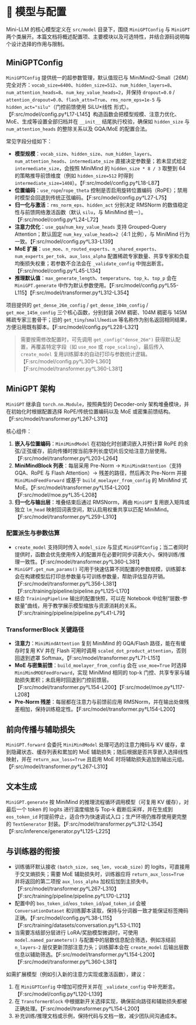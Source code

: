 # 🧠 模型与配置

Mini-LLM 的核心模型定义在 `src/model` 目录下，围绕 `MiniGPTConfig` 与 `MiniGPT` 两个类展开。本篇文档将概述配置项、主要模块以及可选特性，并结合源码说明每个设计选择的作用与限制。

## MiniGPTConfig

`MiniGPTConfig` 提供统一的超参数管理，默认值现已与 MiniMind2-Small（26M）完全对齐：`vocab_size=6400`、`hidden_size=512`、`num_hidden_layers=8`、`num_attention_heads=8`、`num_key_value_heads=2`，并保持 `dropout=0.0` / `attention_dropout=0.0`、`flash_attn=True`、`rms_norm_eps=1e-5` 与 `hidden_act="silu"`（门控前馈使用 SiLU×线性 形式）。【F:src/model/config.py†L17-L145】构造函数会把模型规模、注意力优化、MoE、生成等设置全部归档并在 `__init__` 结尾执行校验，确保如 `hidden_size` 与 `num_attention_heads` 的整除关系以及 GQA/MoE 的配置合法。

常见字段分组如下：

- **模型规模**：`vocab_size`、`hidden_size`、`num_hidden_layers`、`num_attention_heads`、`intermediate_size` 直接决定参数量；若未显式给定 `intermediate_size`，会按照 MiniMind 的 `hidden_size * 8 / 3` 取整到 64 的策略推导前馈维度（例如 `hidden_size=512` 时得到 `intermediate_size=1408`）。【F:src/model/config.py†L18-L87】
- **位置编码**：`use_rope`/`rope_theta` 控制是否启用旋转位置编码（RoPE）；禁用时模型会回退到传统正弦编码。【F:src/model/config.py†L27-L75】
- **归一化与激活**：`rms_norm_eps`、`hidden_act` 分别决定 RMSNorm 的数值稳定性与前馈网络激活函数（默认 `silu`，与 MiniMind 统一）。【F:src/model/config.py†L24-L72】
- **注意力优化**：`use_gqa`/`num_key_value_heads` 支持 Grouped-Query Attention；默认固定 `num_key_value_heads=2`（4:1 比例），与 MiniMind 行为一致。【F:src/model/config.py†L33-L139】
- **MoE 扩展**：`use_moe`、`n_routed_experts`、`n_shared_experts`、`num_experts_per_tok`、`aux_loss_alpha` 配置稀疏专家数量、共享专家和负载均衡损失权重；若参数不合法会在 `_validate_config` 中抛出断言。【F:src/model/config.py†L45-L134】
- **推理默认值**：`max_generate_length`、`temperature`、`top_k`、`top_p` 会在 `MiniGPT.generate` 中作为默认参数使用。【F:src/model/config.py†L55-L115】【F:src/model/transformer.py†L312-L354】

项目提供的 `get_dense_26m_config` / `get_dense_104m_config` / `get_moe_145m_config` 三个核心函数，分别封装 26M 稠密、104M 稠密与 145M 稀疏专家三套骨干；旧的 `get_tiny`/`small`/`medium` 等名称作为别名返回相同结果，方便沿用既有脚本。【F:src/model/config.py†L228-L321】

> 需要按需修改配置时，可先调用 `get_config("dense_26m")` 获得默认配置，再覆盖特定字段（如 `use_moe` 或 `rope_scaling`），最后传入 `create_model` 复用训练脚本的自动打印与参数统计逻辑。【F:src/model/config.py†L309-L360】【F:src/model/transformer.py†L360-L381】

## MiniGPT 架构

`MiniGPT` 继承自 `torch.nn.Module`，按照典型的 Decoder-only 架构堆叠模块，并在初始化时根据配置选择 RoPE/传统位置编码以及 MoE 或密集前馈结构。【F:src/model/transformer.py†L267-L310】

核心组件：

1. **嵌入与位置编码**：`MiniMindModel` 在初始化时创建词嵌入并预计算 RoPE 的余弦/正弦缓存，前向传播时按当前序列长度切片后交给注意力层使用。【F:src/model/transformer.py†L203-L264】
2. **MiniMindBlock 列表**：每层采用 Pre-Norm → `MiniMindAttention`（支持 GQA、RoPE 与 Flash Attention）→ 残差的路径，然后再次 Pre-Norm 并接 `MiniMindFeedForward` 或基于 `build_moelayer_from_config` 的 MiniMind 式 MoE。【F:src/model/transformer.py†L154-L200】【F:src/model/moe.py†L35-L208】
3. **归一化与输出层**：堆叠结束后通过 RMSNorm，再由 `MiniGPT` 复用嵌入矩阵或独立 `lm_head` 映射回词表空间，默认启用权重共享以匹配 MiniMind。【F:src/model/transformer.py†L259-L310】

### 配置派生与参数估算

- `create_model` 支持同时传入 `model_size` 与显式 `MiniGPTConfig`；当二者同时提供时，函数会优先使用传入的配置并在必要时同步词表大小，保持训练/推理一致性。【F:src/model/transformer.py†L360-L381】
- `MiniGPT.get_num_params()` 可用于快速估算不同配置的参数规模，训练脚本会在构建模型后打印总参数量与可训练参数量，帮助评估显存开销。【F:src/model/transformer.py†L356-L381】【F:src/training/pipeline/pipeline.py†L125-L170】
- 结合 `TrainingPipeline` 输出的配置快照，可以在 Notebook 中绘制“层数-参数量”曲线，用于教学展示模型缩放与资源消耗的关系。【F:src/training/pipeline/pipeline.py†L41-L79】

### TransformerBlock 关键路径

- **注意力**：`MiniMindAttention` 复刻 MiniMind 的 GQA/Flash 路径，能在有缓存时复用 KV 并在 Flash 可用时调用 `scaled_dot_product_attention`，否则回退到遮罩 Softmax。【F:src/model/transformer.py†L71-L151】
- **MoE 与密集前馈**：`build_moelayer_from_config` 会在 `use_moe=True` 时选择 `MiniMindMOEFeedForward`，实现 MiniMind 相同的 top-k 门控、共享专家与辅助损失累积；未启用时回退到门控前馈层。【F:src/model/transformer.py†L154-L200】【F:src/model/moe.py†L117-L208】
- **Pre-Norm 残差**：每层都在注意力与前馈前应用 RMSNorm，并在输出处做残差相加，保持训练稳定性。【F:src/model/transformer.py†L154-L200】

## 前向传播与辅助损失

`MiniGPT.forward` 会委托 `MiniMindModel` 处理可选的注意力掩码与 KV 缓存，拿到隐藏状态、缓存列表和累加的 MoE 辅助损失；随后根据是否共享嵌入选择线性映射，并在 `return_aux_loss=True` 且启用 MoE 时将辅助损失追加到输出元组。【F:src/model/transformer.py†L267-L310】

## 文本生成

`MiniGPT.generate` 按 MiniMind 的推理流程循环调用模型（可复用 KV 缓存），对最后一个 token 的 logits 进行温度缩放与 Top-k 截断后采样，并在生成到 `eos_token_id` 时提前停止，适合作为快速调试入口；生产环境仍推荐使用更完整的 `TextGenerator` 封装。【F:src/model/transformer.py†L312-L354】【F:src/inference/generator.py†L125-L225】

## 与训练器的衔接

- 训练循环默认接收 `(batch_size, seq_len, vocab_size)` 的 logits，可直接用于交叉熵损失；需要 MoE 辅助损失时，训练器应将 `return_aux_loss=True` 并将返回的第二项按 `aux_loss_alpha` 加权后加到主损失中。【F:src/model/transformer.py†L267-L310】【F:src/training/pipeline/pipeline.py†L170-L213】
- 配置中的 `bos_token_id`/`eos_token_id`/`pad_token_id` 会被 `ConversationDataset` 和训练脚本读取，保持与分词器一致才能保证标签掩码正确。【F:src/model/config.py†L38-L115】【F:src/training/datasets/conversation.py†L53-L110】
- 当需要冻结部分层进行 LoRA/奖励模型微调时，可使用 `model.named_parameters()` 与配置中的层数信息配合筛选，例如冻结前 `n_layers-2` 层仅更新顶部注意力头；训练脚本会在 `create_model` 后输出层数信息以辅助筛选。【F:src/model/transformer.py†L154-L200】【F:src/model/transformer.py†L360-L381】

如需扩展模型（例如引入新的注意力实现或激活函数），建议：

1. 在 `MiniGPTConfig` 中增加可控开关并在 `_validate_config` 中补充断言。【F:src/model/config.py†L120-L139】
2. 在 `TransformerBlock` 中根据新开关选择实现，确保前向路径和辅助损失都被正确处理。【F:src/model/transformer.py†L154-L200】
3. 补充训练/推理文档或示例，保持代码与文档一致，减少团队间沟通成本。
